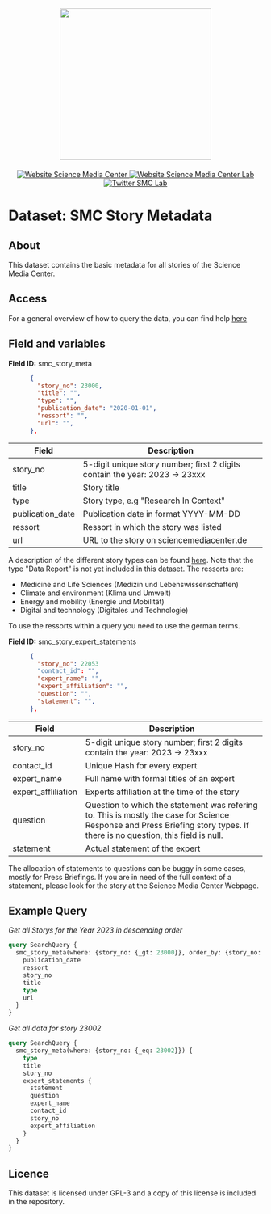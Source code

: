 <div id="header" align="center">
  <img src="https://media.sciencemediacenter.de/static/img/logos/smc/smc-logo-typo-bw-big.png" width="300"/>

  <div id="badges" style="padding-top: 20px">
    <a href="https://www.sciencemediacenter.de">
      <img src="https://img.shields.io/badge/Website-orange?style=plastic" alt="Website Science Media Center"/>
    </a>
    <a href="https://lab.sciencemediacenter.de">
      <img src="https://img.shields.io/badge/Website (SMC Lab)-grey?style=plastic" alt="Website Science Media Center Lab"/>
    </a>
    <a href="https://twitter.com/smc_germany_lab">
      <img src="https://img.shields.io/badge/Twitter-blue?style=plastic&logo=twitter&logoColor=white" alt="Twitter SMC Lab"/>
    </a>
  </div>
</div>



<h1>
  Dataset: SMC Story Metadata
</h1>

## About <a name = "about"></a>

This dataset contains the basic metadata for all stories of the Science Media Center.
## Access <a name = "access"></a>

For a general overview of how to query the data, you can find help [here](../README.md)

## Field and variables

**Field ID:** smc_story_meta

```JSON
      {
        "story_no": 23000,
        "title": "",
        "type": "",
        "publication_date": "2020-01-01", 
        "ressort": "",
        "url": "",
      },
```

| Field | Description |
| --- | --- |
| story_no | 5-digit unique story number; first 2 digits contain the year: 2023 -> 23xxx |
| title | Story title |
| type | Story type, e.g "Research In Context" |
| publication_date | Publication date in format YYYY-MM-DD |
| ressort | Ressort in which the story was listed |
| url | URL to the story on sciencemediacenter.de |

A description of the different story types can be found [here](https://www.sciencemediacenter.de/en/our-offers/types-of-product/). Note that the type "Data Report" is not yet included in this dataset. 
The ressorts are: 

- Medicine and Life Sciences (Medizin und Lebenswissenschaften)
- Climate and environment (Klima und Umwelt)
- Energy and mobility (Energie und Mobilität)
- Digital and technology (Digitales und Technologie)

To use the ressorts within a query you need to use the german terms. 


**Field ID:** smc_story_expert_statements

```JSON
      {
        "story_no": 22053
        "contact_id": "",
        "expert_name": "",
        "expert_affiliation": "",
        "question": "",
        "statement": "",
      },
```

| Field | Description |
| --- | --- |
| story_no | 5-digit unique story number; first 2 digits contain the year: 2023 -> 23xxx |
| contact_id | Unique Hash for every expert |
| expert_name | Full name with formal titles of an expert |
| expert_affliliation | Experts affiliation at the time of the story |
| question | Question to which the statement was refering to. This is mostly the case for Science Response and Press Briefing story types. If there is no question, this field is null. |
| statement | Actual statement of the expert  |

The allocation of statements to questions can be buggy in some cases, mostly for Press Briefings. If you are in need of the full context of a statement, please look for the story at the Science Media Center Webpage.

## Example Query

*Get all Storys for the Year 2023 in descending order*

```GraphQL
query SearchQuery {
  smc_story_meta(where: {story_no: {_gt: 23000}}, order_by: {story_no: desc}) {
    publication_date
    ressort
    story_no
    title
    type
    url
  }
}
```

*Get all data for story 23002*

```GraphQL
query SearchQuery {
  smc_story_meta(where: {story_no: {_eq: 23002}}) {
    type
    title
    story_no
    expert_statements {
      statement
      question
      expert_name
      contact_id
      story_no
      expert_affiliation
    }
  }
}
```

## Licence

This dataset is licensed under GPL-3 and a copy of this license is included in the repository. 
